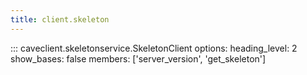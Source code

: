 ```yaml
---
title: client.skeleton
---
```


::: caveclient.skeletonservice.SkeletonClient
    options:
        heading_level: 2
        show_bases: false
        members: ['server_version', 'get_skeleton']